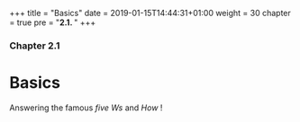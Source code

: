 +++
title = "Basics"
date = 2019-01-15T14:44:31+01:00
weight = 30
chapter = true
pre = "<b>2.1. </b>"
+++

### Chapter 2.1

# Basics

Answering the famous *five Ws* and *How* !
